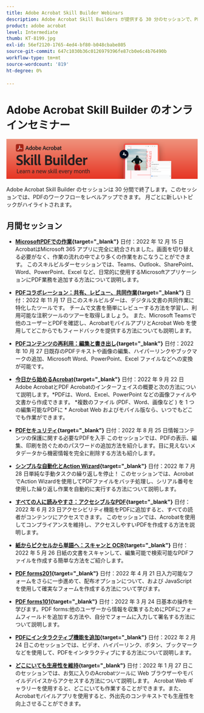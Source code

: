 ```yaml
---
title: Adobe Acrobat Skill Builder Webinars
description: Adobe Acrobat Skill Builders が提供する 30 分のセッションで、PDf のワークフローをレベルアップできます
product: adobe acrobat
level: Intermediate
thumb: KT-8199.jpg
exl-id: 56ef2120-1765-4ed4-bf80-b048cbabe805
source-git-commit: 647c1030b36c0126979396fe87cb0e6c4b76490b
workflow-type: tm+mt
source-wordcount: '819'
ht-degree: 0%

---
```


# Adobe Acrobat Skill Builder のオンラインセミナー

![Acrobat Skill Builder の画像](../assets/sbacrobatwebinars.png)

Adobe Acrobat Skill Builder のセッションは 30 分間で終了します。このセッションでは、PDFのワークフローをレベルアップできます。 月ごとに新しいトピックがハイライトされます。

## 月間セッション

* **[MicrosoftPDFでの作業](https://adobe-acrobat-skill-builder.joinus.adobeevents.com/attendease/networking/experience/f7e3961b-e322-4253-bfa4-ff1957a08d99/c1111644-e958-41bf-ad6e-dffafafa7fa0){target=&quot;_blank&quot;}**
日付：2022 年 12 月 15 日AcrobatはMicrosoft 365 アプリに完全に統合されました。画面を切り替える必要がなく、作業の流れの中でより多くの作業をおこなうことができます。 このスキルビルダーセッションでは、Teams、Outlook、SharePoint、Word、PowerPoint、Excel など、日常的に使用するMicrosoftアプリケーションにPDF業務を追加する方法について説明します。

* **[PDFコラボレーション：共有、レビュー、共同作業](https://adobe-acrobat-skill-builder.joinus.adobeevents.com/attendease/networking/experience/d1eb8544-6268-4855-8500-2370b1e68045/0dd92858-0587-49f4-be60-8d48c140ef39){target=&quot;_blank&quot;}**
日付：2022 年 11 月 17 日このスキルビルダーは、デジタル文書の共同作業に特化したツールです。 チームで文書を簡単にレビューする方法を学習し、利用可能な注釈ツールのツアーを取得しましょう。 また、Microsoft Teamsで他のユーザーとPDFを確認し、AcrobatモバイルアプリとAcrobat Web を使用してどこからでもフィードバックを提供する方法についても説明します。

* **[PDFコンテンツの再利用：編集と書き出し](https://adobe-acrobat-skill-builder.joinus.adobeevents.com/attendease/networking/experience/68a9bbf2-91ca-40f0-baa1-812dd0730e0b/48c2399c-7392-4d7d-ba51-f623dead313a){target=&quot;_blank&quot;}**
日付：2022 年 10 月 27 日既存のPDFテキストや画像の編集、ハイパーリンクやブックマークの追加、Microsoft Word、PowerPoint、Excel ファイルなどへの変換が可能です。

* **[今日から始めるAcrobat](https://adobe-acrobat-skill-builder.joinus.adobeevents.com/attendease/networking/experience/360c9159-3f6f-47ae-8320-d0ad391883e1/e54db15b-af50-40ff-a274-6e927a22c6e7){target=&quot;_blank&quot;}**
日付：2022 年 9 月 22 日Adobe AcrobatとPDF Acrobatのインターフェイスの概要と次の方法について説明します。*PDFは、Word、Excel、PowerPoint などの画像ファイルや文書から作成できます。 *複数のファイル (PDF、Word、画像など ) を 1 つの編集可能なPDFに * Acrobat Web およびモバイル版なら、いつでもどこでも作業ができます。

* **[PDFセキュリティ](https://adobe-acrobat-skill-builder.joinus.adobeevents.com/attendease/networking/experience/ad3778d2-f2c3-4966-98ed-8b1bb90e4b2b/180ad785-1b5b-4c80-80ab-1df345f082ff){target=&quot;_blank&quot;}**
日付：2022 年 8 月 25 日情報コンテンツの保護に関する必要なPDFを入手 このセッションでは、PDFの表示、編集、印刷を防ぐためのパスワードの追加方法を紹介します。目に見えないメタデータから機密情報を完全に削除する方法も紹介します。

* **[シンプルな自動化とAction Wizard](https://adobe-acrobat-skill-builder.joinus.adobeevents.com/attendease/networking/experience/45ef14f7-e5e4-4fe0-ba26-905adac092a2/24bf421e-f489-47dc-a5a4-d8d70858348c){target=&quot;_blank&quot;}**
日付：2022 年 7 月 28 日単純な手動タスクの繰り返しを停止！ このセッションでは、AcrobatでAction Wizardを使用してPDFファイルをバッチ処理し、シリアル番号を使用した繰り返し作業を自動的に実行する方法について説明します。

* **[すべての人に読みやすさ：アクセシブルなPDF](https://adobe-acrobat-skill-builder.joinus.adobeevents.com/attendease/networking/experience/18c111bd-9c63-4636-a4fd-8dc045a20423/8484f6c9-e2c9-4e1c-8d03-c2ca1d4db77c){target=&quot;_blank&quot;}**
日付：2022 年 6 月 23 日アクセシビリティ機能をPDFに追加すると、すべての読者がコンテンツにアクセスできます。 このセッションでは、Acrobatを使用してコンプライアンスを維持し、アクセスしやすいPDFを作成する方法を説明します。

* **[紙からピクセルから単語へ：スキャンと OCR](https://adobe-acrobat-skill-builder.joinus.adobeevents.com/attendease/networking/experience/db1178ff-fd0e-4429-9a91-dae080cac9c3/611fa8dd-1b65-4135-800b-feb61541615f){target=&quot;_blank&quot;}**
日付：2022 年 5 月 26 日紙の文書をスキャンして、編集可能で検索可能なPDFファイルを作成する簡単な方法をご紹介します。

* **[PDF forms201](https://adobe-acrobat-skill-builder.joinus.adobeevents.com/attendease/networking/experience/e05d5e32-598e-49a2-b847-a06207dcbfd7/39c070e1-4ef4-4fc2-aa1e-bf89fb59215e){target=&quot;_blank&quot;}**
日付：2022 年 4 月 21 日入力可能なフォームをさらに一歩進めて、配布オプションについて、および JavaScript を使用して確実なフォームを作成する方法について学びます。

* **[PDF forms101](https://adobe-acrobat-skill-builder.joinus.adobeevents.com/attendease/networking/experience/c7f08842-3d62-4b98-bb2a-029feef13621/5f8f1f46-c321-4fba-8c49-4b89d3de6d36){target=&quot;_blank&quot;}**
日付：2022 年 3 月 24 日基本の操作を学びます。PDF forms:他のユーザーから情報を収集するためにPDFにフォームフィールドを追加する方法や、自分でフォームに入力して署名する方法について説明します。

* **[PDFにインタラクティブ機能を追加](https://adobe-acrobat-skill-builder.joinus.adobeevents.com/attendease/networking/experience/c3150e33-0164-4f94-ac46-aec99b843291/14ea3de0-529f-4c79-9020-cd0a4f98aab0){target=&quot;_blank&quot;}**
日付：2022 年 2 月 24 日このセッションでは、ビデオ、ハイパーリンク、ボタン、ブックマークなどを使用して、PDFをインタラクティブにする方法について説明します。

* **[どこにいても生産性を維持](https://adobe-acrobat-skill-builder.joinus.adobeevents.com/attendease/networking/experience/99e0622a-adf9-4a8b-918f-fd4f4b3a3235/53620704-6da7-4b88-97da-a1f9f0fff3f4){target=&quot;_blank&quot;}**
日付：2022 年 1 月 27 日このセッションでは、お気に入りのAcrobatツールに Web ブラウザーやモバイルデバイスからアクセスする方法について説明します。 Acrobat Web ギャラリーを使用すると、どこにいても作業することができます。また、Acrobatモバイルアプリを使用すると、外出先のコンテキストでも生産性を向上させることができます。